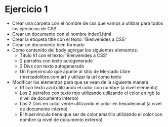 # Ejercicio 1

* Crear una carpeta con el nombre de css que vamos a utilizar para todos los ejercicios de CSS
* Crear un documento con el nombre index1.html
* Crear la etiqueta title con el texto: 'Bienvenides a CSS'
* Crear un documento bien formado
* Como contenido del body agregar los siguientes elementos:
  * Titulo h1 con el texto: 'Bienvenides a CSS'
  * 2 párrafos con texto autogenerado
  * 2 Divs con texto autogenerado
  * Un hipervinculo que apunte al sitio de Mercado Libre (mercadolibre.com.ar) y utilizar la url como texto
* Modificar los elementos para que se vean de la siguiente manera:
  * h1 con texto azul utilizando el color con nombre (a nivel elemento)
  * Los 2 párrafos con texto rojo utilizando utilizando el color en rgb (a nivel de documento interno)
  * Los 2 Divs en color verde utilizando el color en hexadecimal (a nivel de documento interno)
  * El hipervinculo tiene que ser de color amarillo utilizando el color con nombre (a nivel de documento externo)

